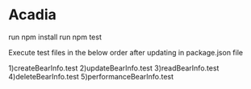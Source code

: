 # Acadia
run npm install
run npm test

Execute test files in the below order after updating in package.json file

1)createBearInfo.test
2)updateBearInfo.test
3)readBearInfo.test
4)deleteBearInfo.test
5)performanceBearInfo.test

